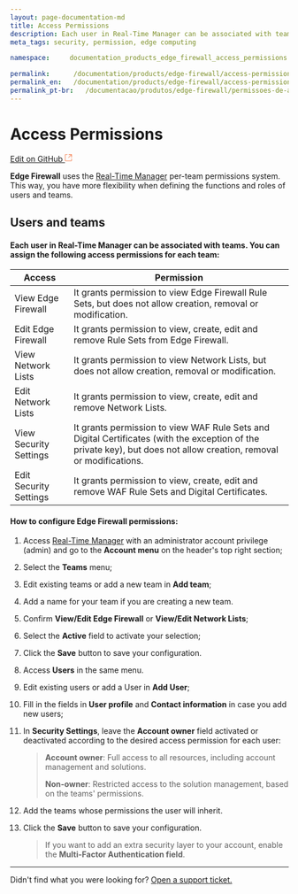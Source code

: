 ```yaml
---
layout: page-documentation-md
title: Access Permissions
description: Each user in Real-Time Manager can be associated with teams and, for each team, you can assign access permissions...
meta_tags: security, permission, edge computing

namespace:     documentation_products_edge_firewall_access_permissions

permalink:      /documentation/products/edge-firewall/access-permissions/
permalink_en:   /documentation/products/edge-firewall/access-permissions/
permalink_pt-br:   /documentacao/produtos/edge-firewall/permissoes-de-acesso/
---
```

# Access **Permissions**

[Edit on GitHub <svg width="14" height="14" xmlns="http://www.w3.org/2000/svg"><g fill="none" stroke="#F3652B"><path d="M4.81.71H.672v11.43H12.1V8.001" stroke-width=".8"/><path d="M6.87.786h5.155V5.94M6.31 6.5L12.026.786"/></g></svg>](https://github.com/aziontech/docs_en/edit/master/edge-firewall/access-permissions/2021-01-14-index.md)

**Edge Firewall** uses the [Real-Time Manager](https://manager.azion.com/)  per-team permissions system. This way, you have more flexibility when defining the functions and roles of users and teams.

## Users and teams

#### Each user in Real-Time Manager can be associated with teams. You can assign the following access permissions for each team:

| Access                 | Permission                                                   |
| ---------------------- | ------------------------------------------------------------ |
| View Edge Firewall     | It grants permission to view Edge Firewall Rule Sets, but does not allow creation, removal or modification. |
| Edit Edge Firewall     | It grants permission to view, create, edit and remove Rule Sets from Edge Firewall. |
| View Network Lists     | It grants permission to view Network Lists, but does not allow creation, removal or modification. |
| Edit Network Lists     | It grants permission to view, create, edit and remove Network Lists. |
| View Security Settings | It grants permission to view WAF Rule Sets and Digital Certificates (with the exception of the private key), but does not allow creation, removal or modifications. |
| Edit Security Settings | It grants permission to view, create, edit and remove WAF Rule Sets and Digital Certificates. |

#### How to configure Edge Firewall permissions:

1. Access [Real-Time Manager](https://manager.azion.com/) with an administrator account  privilege (admin) and go to the **Account  menu** on  the header's top right section;

2. Select the **Teams** menu;

3. Edit existing teams or add a new team in **Add team**;

4. Add a name for your team if you are creating a new team.

5. Confirm **View/Edit Edge Firewall** or **View/Edit Network Lists**;

6. Select the **Active** field to activate your selection;

7. Click the **Save** button to save your configuration.

8. Access **Users** in the same menu.

9. Edit existing users or add a User in **Add User**;

10. Fill in the fields in **User profile** and **Contact information** in case you add new users;

11. In **Security Settings**, leave the **Account owner** field activated or deactivated according to the desired access permission for each user:

    > **Account owner**: Full access to all resources, including account management and solutions.
    >
    > **Non-owner**: Restricted access to the solution management, based on the teams' permissions.

12. Add the teams whose permissions the user will inherit.

13. Click the  **Save** button to save your configuration.

    > If you want to add an extra security layer to your account, enable the **Multi-Factor Authentication field**.

---

Didn't find what you were looking for? [Open a support ticket.](https://tickets.azion.com/)
